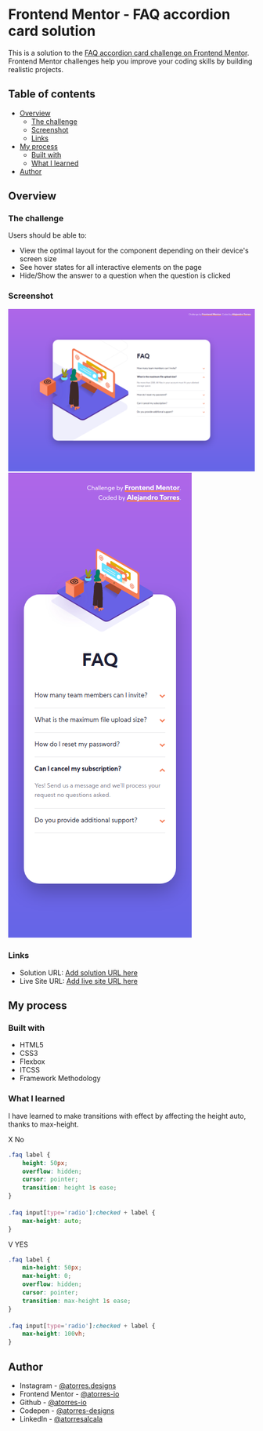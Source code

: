 # Frontend Mentor - FAQ accordion card solution

This is a solution to the [FAQ accordion card challenge on Frontend Mentor](https://www.frontendmentor.io/challenges/faq-accordion-card-XlyjD0Oam). Frontend Mentor challenges help you improve your coding skills by building realistic projects.

## Table of contents

- [Overview](#overview)
  - [The challenge](#the-challenge)
  - [Screenshot](#screenshot)
  - [Links](#links)
- [My process](#my-process)
  - [Built with](#built-with)
  - [What I learned](#what-i-learned)
- [Author](#author)

## Overview

### The challenge

Users should be able to:

- View the optimal layout for the component depending on their device's screen size
- See hover states for all interactive elements on the page
- Hide/Show the answer to a question when the question is clicked

### Screenshot

<img src='./sources/assets/images/final.app/design-desktop.png' alt='Design Desktop' />
<img src='./sources/assets/images/final.app/design-mobile.png' alt='Design Mobile' />

### Links

- Solution URL: [Add solution URL here](https://github.com/atorres-io/frontend-mentor-faq-accordion-card)
- Live Site URL: [Add live site URL here](https://gallant-hodgkin-abb822.netlify.app/)

## My process

### Built with

- HTML5
- CSS3
- Flexbox
- ITCSS
- Framework Methodology

### What I learned

I have learned to make transitions with effect by affecting the height auto, thanks to max-height.

X No

```css
.faq label {
	height: 50px;
	overflow: hidden;
	cursor: pointer;
	transition: height 1s ease;
}

.faq input[type='radio']:checked + label {
	max-height: auto;
}
```

V YES

```css
.faq label {
	min-height: 50px;
	max-height: 0;
	overflow: hidden;
	cursor: pointer;
	transition: max-height 1s ease;
}

.faq input[type='radio']:checked + label {
	max-height: 100vh;
}
```

## Author

- Instagram - [@atorres.designs](https://www.instagram.com/atorres.designs/)
- Frontend Mentor - [@atorres-io](https://www.frontendmentor.io/profile/atorres-io)
- Github - [@atorres-io](https://github.com/atorres-io)
- Codepen - [@atorres-designs](https://codepen.io/atorres-designs)
- LinkedIn - [@atorresalcala](https://www.linkedin.com/in/atorresalcala)
